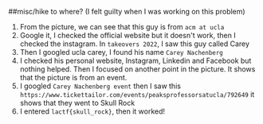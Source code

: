 ##misc/hike to where?
(I felt guilty when I was working on this problem)
1. From the picture, we can see that this guy is from `acm at ucla`
2. Google it, I checked the official website but it doesn't work, then I checked the instagram. In `takeovers 2022`, I saw this guy called Carey
3. Then I googled ucla carey, I found his name `Carey Nachenberg`
4. I checked his personal website, Instagram, Linkedin and Facebook but nothing helped. Then I focused on another point in the picture. It shows that the picture is from an event.
5. I googled `Carey Nachenberg event` then I saw this `https://www.tickettailor.com/events/peaksprofessorsatucla/792649` it shows that they went to Skull Rock
6. I entered `lactf{skull_rock}`, then it worked!
